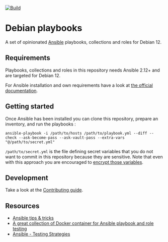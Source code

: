 [![Build](https://github.com/marcwrobel/debian-playbooks/workflows/CI/badge.svg)](https://github.com/marcwrobel/debian-playbooks/actions)

# Debian playbooks

A set of opinionated [Ansible](https://www.ansible.com/) playbooks, collections and roles for Debian 12.

## Requirements

Playbooks, collections and roles in this repository needs Ansible 2.12+ and are targeted for Debian 12.

For Ansible installation and own requirements have a look at [the official documentation](https://docs.ansible.com/ansible/latest/installation_guide/intro_installation.html).

## Getting started

Once Ansible has been installed you can clone this repository, prepare an inventory, and run the
playbooks :

    ansible-playbook -i /path/to/hosts /path/to/playbook.yml --diff --check --ask-become-pass --ask-vault-pass --extra-vars "@/path/to/secret.yml"

`/path/to/secret.yml` is the file defining secret variables that you do not want to commit in this
repository because they are sensitive. Note that even with this approach you are encouraged to
[encrypt those variables](/CONTRIBUTING.md#encrypting-variables).

## Development

Take a look at the [Contributing guide](/CONTRIBUTING.md).

## Resources

- [Ansible tips & tricks](https://www.marcwrobel.fr/ansible)
- [A great collection of Docker container for Ansible playbook and role testing](https://hub.docker.com/u/geerlingguy)
- [Ansible - Testing Strategies](https://docs.ansible.com/ansible/latest/reference_appendices/test_strategies.html)
